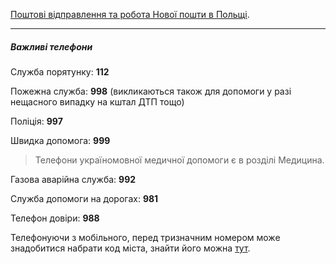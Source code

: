 [Поштові відправлення та робота Нової пошти в Польщі](/article/0de219f2110a137369986b78d).

***

##### Важливі телефони

Служба порятунку: **112**

Пожежна служба: **998** (викликаються також для допомоги у разі нещасного випадку на кштал ДТП тощо)

Поліція: **997**

Швидка допомога: **999**

> Телефони україномовної медичної допомоги є в розділі Медицина.


Газова аварійна служба: **992**

Служба допомоги на дорогах: **981**

Телефон довіри: **988**

<section>

Телефонуючи з мобільного, перед тризначним номером може знадобитися набрати код міста, знайти його можна [тут](https://xn----htbbarkeraie3b3a9w.cybo.com/%D0%BF%D0%BE%D0%BB%D1%8C%D1%89%D0%B0/).
</section>


